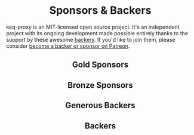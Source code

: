 <h1 align="center">Sponsors &amp; Backers</h1>

keq-proxy is an MIT-licensed open source project.
It's an independent project with its ongoing development made possible entirely thanks to the support by these awesome [backers](https://github.com/Val-istar-Guo/keq-proxy/blob/master/backer.md).
If you'd like to join them, please consider [become a backer or sponsor on Patreon](https://www.patreon.com/val_istar_guo).

<h2 align="center">Gold Sponsors</h2>
<!-- gold-sponsors --><!-- gold-sponsors -->


<h2 align="center">Bronze Sponsors</h2>

<!-- bronze-sponsors --><!-- bronze-sponsors -->


<h2 align="center">Generous Backers</h2>

<!-- generous-backers --><!-- generous-backers -->


<h2 align="center">Backers</h2>

<!-- backers --><!-- backers -->
